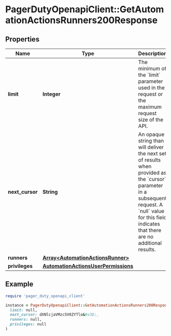 # PagerDutyOpenapiClient::GetAutomationActionsRunners200Response

## Properties

| Name | Type | Description | Notes |
| ---- | ---- | ----------- | ----- |
| **limit** | **Integer** | The minimum of the &#x60;limit&#x60; parameter used in the request or the maximum request size of the API. | [readonly] |
| **next_cursor** | **String** | An opaque string than will deliver the next set of results when provided as the &#x60;cursor&#x60; parameter in a subsequent request.  A &#x60;null&#x60; value for this field indicates that there are no additional results.  | [readonly] |
| **runners** | [**Array&lt;AutomationActionsRunner&gt;**](AutomationActionsRunner.md) |  | [optional] |
| **privileges** | [**AutomationActionsUserPermissions**](AutomationActionsUserPermissions.md) |  | [optional] |

## Example

```ruby
require 'pager_duty_openapi_client'

instance = PagerDutyOpenapiClient::GetAutomationActionsRunners200Response.new(
  limit: null,
  next_cursor: dXNlcjaVMzc5V0ZYTlo&#x3D;,
  runners: null,
  privileges: null
)
```

